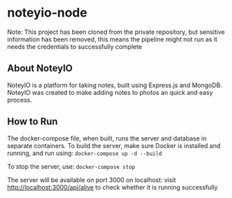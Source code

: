 
# noteyio-node
Note: This project has been cloned from the private repository, but sensitive information has been removed, this means the pipeline might not run as it needs the credentials to successfully complete

## About NoteyIO

NoteyIO is a platform for taking notes, built using Express.js and MongoDB. NoteyIO was created to make adding notes to photos an quick and easy process.  

## How to Run

The docker-compose file, when built, runs the server and database in separate containers. To build the server, make sure Docker is installed and running, and run using: `docker-compose up -d --build`

To stop the server, use: `docker-compose stop`

The server will be available on port 3000 on localhost: visit [http://localhost:3000/api/alive](http://localhost:3000/api/alive) to check whether it is running successfully

